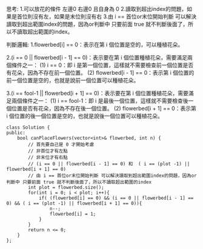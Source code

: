 思考:
1.可以放花的條件 左邊0 右邊0 且自身為 0
2.讀取到超出index的問題，如果是首位則沒有左，如果是末位則沒有右
3.由 i == 首位or末位開始判斷 可以解決讀取到超出範圍index的問題，因為or判斷中 只要前面 true 就不判斷後面了，所以不讀取超出範圍的index。

判斷邏輯:
1.flowerbed[i] == 0：表示在第 i 個位置是空的，可以種植花朵。

2.(i == 0 || flowerbed[i - 1] == 0)：表示要在第 i 個位置種植花朵，需要滿足兩個條件之一：
(1) i == 0：即 i 是第一個位置，這樣就不需要檢查前一個位置是否有花朵，因為不存在前一個位置。
(2) flowerbed[i - 1] == 0：表示第 i 個位置的前一個位置是空的，也就是說前一個位置可以種植花朵。
    
3.(i == fool-1 || flowerbed[i + 1] == 0)：表示要在第 i 個位置種植花朵，需要滿足兩個條件之一：
(1) i == fool-1：即 i 是最後一個位置，這樣就不需要檢查後一個位置是否有花朵，因為不存在後一個位置。
(2) flowerbed[i + 1] == 0：表示第 i 個位置的後一個位置是空的，也就是說後一個位置可以種植花朵。

```c++=
class Solution {
public:
    bool canPlaceFlowers(vector<int>& flowerbed, int n) {
        // 首先要自己是 0 才開始考慮 
        // 非首位才有左點
        // 非末位才有右點
        // (i == 0 || flowerbed[i - 1] == 0) 和  ( i == (plot -1) || flowerbed[i + 1] == 0)
        // 由 i == 首位or末位開始判斷 可以解決讀取到超出範圍index的問題，因為or判斷中 只要前面 true 就不判斷後面了，所以不讀取超出範圍的index
        int plot = flowerbed.size();
        for(int i = 0; i < plot; i++){
            if( (flowerbed[i] == 0) && (i == 0 || flowerbed[i - 1] == 0) && ( i == (plot -1) || flowerbed[i + 1] == 0)){
                n--;
                flowerbed[i] = 1;
            }
        }
        return n <= 0;
    }
};
```